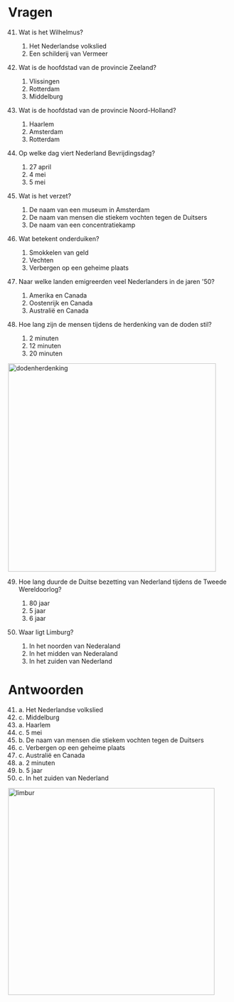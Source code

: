 # Vragen

41. Wat is het Wilhelmus?

    1. Het Nederlandse volkslied
    2. Een schilderij van Vermeer

42. Wat is de hoofdstad van de provincie Zeeland?

    1. Vlissingen
    2. Rotterdam
    3. Middelburg

43. Wat is de hoofdstad van de provincie Noord-Holland?

    1. Haarlem
    2. Amsterdam
    3. Rotterdam

44. Op welke dag viert Nederland Bevrijdingsdag?

    1. 27 april
    2. 4 mei
    3. 5 mei

45. Wat is het verzet?

    1. De naam van een museum in Amsterdam
    2. De naam van mensen die stiekem vochten tegen de Duitsers
    3. De naam van een concentratiekamp

46. Wat betekent onderduiken?

    1. Smokkelen van geld
    2. Vechten
    3. Verbergen op een geheime plaats

47. Naar welke landen emigreerden veel Nederlanders in de jaren '50?

    1. Amerika en Canada
    2. Oostenrijk en Canada
    3. Australië en Canada

48. Hoe lang zijn de mensen tijdens de herdenking van de doden stil?

    1. 2 minuten
    2. 12 minuten
    3. 20 minuten

<img width="467" alt="dodenherdenking" src="https://github.com/David-L-R/Knowledge-of-Dutch-Society-KNM-/assets/31222514/e5186cf6-d3da-45d2-b536-a7fa0a4eec62">

49. Hoe lang duurde de Duitse bezetting van Nederland tijdens de Tweede Wereldoorlog?

    1. 80 jaar
    2. 5 jaar
    3. 6 jaar

50. Waar ligt Limburg?

    1. In het noorden van Nederaland
    2. In het midden van Nederaland
    3. In het zuiden van Nederland

# Antwoorden

41. a. Het Nederlandse volkslied
42. c. Middelburg
43. a. Haarlem
44. c. 5 mei
45. b. De naam van mensen die stiekem vochten tegen de Duitsers
46. c. Verbergen op een geheime plaats
47. c. Australië en Canada
48. a. 2 minuten
49. b. 5 jaar
50. c. In het zuiden van Nederland

<img width="464" alt="limbur" src="https://github.com/David-L-R/Knowledge-of-Dutch-Society-KNM-/assets/31222514/e6262cde-3ed5-4384-b51a-ee63d608c841">


